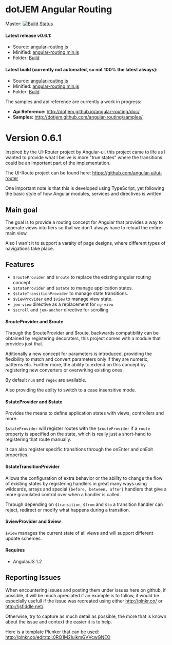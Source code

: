 # dotJEM Angular Routing

Master: [![Build Status](https://travis-ci.org/dotJEM/angular-routing.png?branch=master)](https://travis-ci.org/dotJEM/angular-routing)

#### Latest release v0.6.1:
 - Source: [angular-routing.js](https://raw.github.com/dotJEM/angular-routing/v0.6.1/build/angular-routing.js)
 - Minified: [angular-routing.min.js](https://raw.github.com/dotJEM/angular-routing/v0.6.1/build/angular-routing.min.js)
 - Folder: [Build](https://github.com/dotJEM/angular-routing/tree/v0.6.1/build)

#### Latest build (currently not automated, so not 100% the latest always):
 - Source: [angular-routing.js](https://raw.github.com/dotJEM/angular-routing/master/build/angular-routing.js)
 - Minified: [angular-routing.min.js](https://raw.github.com/dotJEM/angular-routing/master/build/angular-routing.min.js)
 - Folder: [Build](https://github.com/dotJEM/angular-routing/tree/master/build)

The samples and api reference are currently a work in progress:
 - **Api Reference:** http://dotjem.github.io/angular-routing/doc/
 - **Samples:** http://dotjem.github.com/angular-routing/samples/

# Version 0.6.1

Inspired by the UI-Router project by Angular-ui, this project came to life as I wanted
to provide what I belive is more "true states" where the transitions could be
an important part of the implementation.

The UI-Route project can be found here: https://github.com/angular-ui/ui-router

One important note is that this is developed using TypeScript, yet following the
basic style of how Angular modules, services and directives is written

## Main goal

The goal is to provide a routing concept for Angular that provides a way to
seperate views into tiers so that we don't always have to reload the entire main view.

Also I wan't it to support a varaity of page designs, where different types of navigations
take place.

## Features

* `$routeProvider` and `$route` to replace the existing angular routing concept.
* `$stateProvider` and `$state` to manage application states.
* `$stateTransitionProvider` to manage state transitions.
* `$viewProvider` and `$view` to manage view state.
* `jem-view` directive as a replacement for `ng-view`
* `$scroll` and `jem-anchor` directive for scrolling

#### $routeProvider and $route

Through the $routeProvider and $route, backwards compatibility can be obtained
by registering decoraters, this project comes with a module that provides just that.

Aditionally a new concept for parameters is introduced, providing the flexibility to
match and convert parameters only if they are numeric, patterns etc. Further more, the ability
to extend on this concept by registering new converters or overwriting existing ones.

By default `num` and `regex` are available.

Also providing the abilty to switch to a case insensitive mode.

#### $stateProvider and $state

Provides the means to define application states with views, controllers and more.

`$stateProvider` will register routes with the `$routeProvider` if a `route` property
is specified on the state, which is really just a short-hand to registering that route
manually.

It can also register specific transitions through the onEnter and onExit properties.

#### $stateTransitionProvider

Allows the configuration of extra behavior or the ability to change the flow of existing states
by registering handlers in great many ways using wildcards, arrays and special `{before, between, after}` handlers
that give a more granulated control over when a handler is called.

Through depending on `$transition`, `$from` and `$to` a transition handler can reject, redirect
or modify what happens during a transition.

#### $viewProvider and $view

`$view` manages the current state of all views and will support different update schemes.

#### Requires

* AngularJS 1.2

## Reporting Issues

When encountering issues and posting them under issues here on github, if possible, it will be much apreciated
if an example is to follow, it would be especially usefull if the issue was recreated using either
http://plnkr.co/ or http://jsfiddle.net/.

Otherwise, try to capture as much detail as possible, the more that is known about the issue and context
the easier it is to help.

Here is a template Plunker that can be used: http://plnkr.co/edit/tpl:0RQ1M2IuikmGVVcwGNEO

